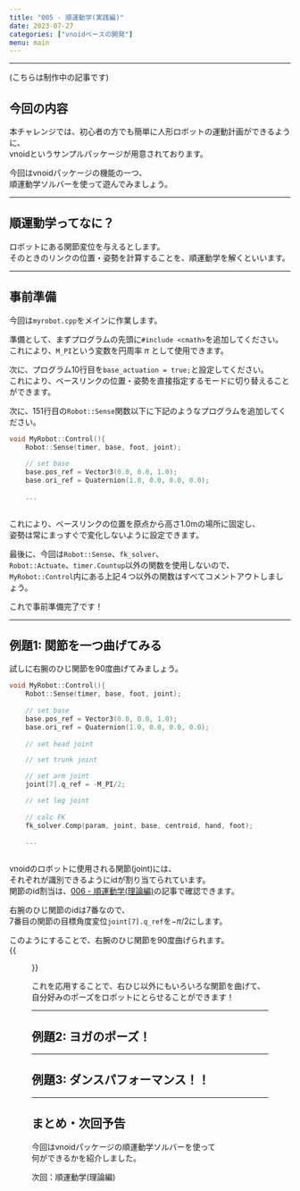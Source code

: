 ```yaml
---
title: "005 - 順運動学(実践編)"
date: 2023-07-27
categories: ["vnoidベースの開発"]
menu: main
---
```


---

(こちらは制作中の記事です)

## 今回の内容

本チャレンジでは、初心者の方でも簡単に人形ロボットの運動計画ができるように、  
vnoidというサンプルパッケージが用意されております。

今回はvnoidパッケージの機能の一つ、  
順運動学ソルバーを使って遊んでみましょう。

---

## 順運動学ってなに？

ロボットにある関節変位を与えるとします。  
そのときのリンクの位置・姿勢を計算することを、順運動学を解くといいます。

---

## 事前準備

今回は`myrobot.cpp`をメインに作業します。

準備として、まずプログラムの先頭に`#include <cmath>`を追加してください。  
これにより、`M_PI`という変数を円周率 $\pi$ として使用できます。

次に、プログラム10行目を`base_actuation = true;`と設定してください。  
これにより、ベースリンクの位置・姿勢を直接指定するモードに切り替えることができます。

次に、151行目の`Robot::Sense`関数以下に下記のようなプログラムを追加してください。  
```c
void MyRobot::Control(){
    Robot::Sense(timer, base, foot, joint);
    
    // set base
    base.pos_ref = Vector3(0.0, 0.0, 1.0);
    base.ori_ref = Quaternion(1.0, 0.0, 0.0, 0.0);
    
    ...
    
```
これにより、ベースリンクの位置を原点から高さ1.0mの場所に固定し、  
姿勢は常にまっすぐで変化しないように設定できます。

最後に、今回は`Robot::Sense`、`fk_solver`、  
`Robot::Actuate`、`timer.Countup`以外の関数を使用しないので、  
`MyRobot::Control`内にある上記４つ以外の関数はすべてコメントアウトしましょう。

これで事前準備完了です！

---

## 例題1: 関節を一つ曲げてみる

試しに右腕のひじ関節を90度曲げてみましょう。  
```c
void MyRobot::Control(){
    Robot::Sense(timer, base, foot, joint);
    
    // set base
    base.pos_ref = Vector3(0.0, 0.0, 1.0);
    base.ori_ref = Quaternion(1.0, 0.0, 0.0, 0.0);
    
    // set head joint

    // set trunk joint

    // set arm joint
    joint[7].q_ref = -M_PI/2;

    // set leg joint
    
    // calc FK
    fk_solver.Comp(param, joint, base, centroid, hand, foot);
    
    ...
    
```
vnoidのロボットに使用される関節(joint)には、  
それぞれが識別できるようにidが割り当てられています。  
関節のid割当は、[006 - 順運動学(理論編)](https://koomiy.github.io/posts/fk_solver/)の記事で確認できます。

右腕のひじ関節のidは7番なので、  
7番目の関節の目標角度変位`joint[7].q_ref`を$-\pi/2$にします。

このようにすることで、右腕のひじ関節を90度曲げられます。  
{{<figure src="./right_elbow.gif" class="center" alt="右ひじを曲げる" width="50%">}}

これを応用することで、右ひじ以外にもいろいろな関節を曲げて、  
自分好みのポーズをロボットにとらせることができます！

---

## 例題2: ヨガのポーズ！



---

## 例題3: ダンスパフォーマンス！！



---

## まとめ・次回予告

今回はvnoidパッケージの順運動学ソルバーを使って  
何ができるかを紹介しました。


次回：順運動学(理論編)
